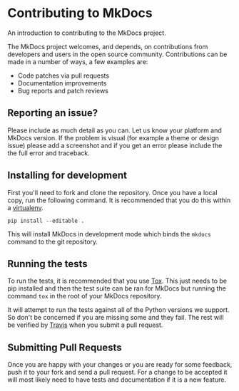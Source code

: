 # Contributing to MkDocs

An introduction to contributing to the MkDocs project.

The MkDocs project welcomes, and depends, on contributions from
developers and users in the open source community. Contributions
can be made in a number of ways, a few examples are:

- Code patches via pull requests
- Documentation improvements
- Bug reports and patch reviews

## Reporting an issue?

Please include as much detail as you can. Let us know your
platform and MkDocs version. If the problem is visual (for
example a theme or design issue) please add a screenshot and if
you get an error please include the the full error and traceback.


## Installing for development

First you'll need to fork and clone the repository. Once you have
a local copy, run the following command. It is recommended that
you do this within a [virtualenv](virtualenv).

```text
pip install --editable .
```

This will install MkDocs in development mode which binds the
`mkdocs` command to the git repository.


## Running the tests

To run the tests, it is recommended that you use [Tox](tox). This
just needs to be pip installed and then the test suite can be ran
for MkDocs but running the command `tox` in the root of your
MkDocs repository.

It will attempt to run the tests against all of the Python
versions we support. So don't be concerned if you are missing
some and they fail. The rest will be verified by [Travis](travis)
when you submit a pull request.

## Submitting Pull Requests

Once you are happy with your changes or you are ready for some
feedback, push it to your fork and send a pull request. For a
change to be accepted it will most likely need to have tests and
documentation if it is a new feature.

[virtualenv]: https://virtualenv.pypa.io/en/latest/userguide.html
[tox]: https://tox.readthedocs.org/en/latest/
[travis]: https://travis-ci.org/repositories
